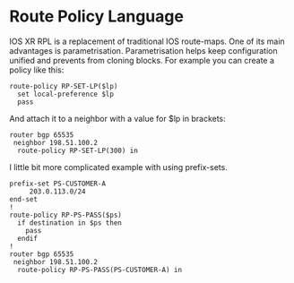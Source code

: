 # Route Policy Language

IOS XR RPL is a replacement of traditional IOS route-maps. One of its main advantages is parametrisation. Parametrisation helps keep configuration unified and prevents from cloning blocks. For example you can create a policy like this:

```
route-policy RP-SET-LP($lp)
  set local-preference $lp
  pass
```
And attach it to a neighbor with a value for $lp in brackets:
```
router bgp 65535
 neighbor 198.51.100.2
  route-policy RP-SET-LP(300) in
```
I little bit more complicated example with using prefix-sets.
```
prefix-set PS-CUSTOMER-A
     203.0.113.0/24
end-set
!  
route-policy RP-PS-PASS($ps)
  if destination in $ps then
    pass
  endif
!
router bgp 65535
 neighbor 198.51.100.2
  route-policy RP-PS-PASS(PS-CUSTOMER-A) in
```
